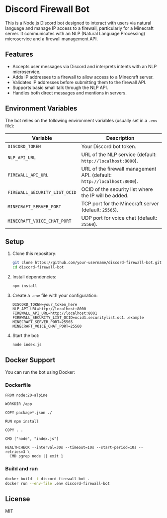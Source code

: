# Discord Firewall Bot

This is a Node.js Discord bot designed to interact with users via natural language and manage IP access to a firewall, particularly for a Minecraft server. It communicates with an NLP (Natural Language Processing) microservice and a firewall management API.

## Features

- Accepts user messages via Discord and interprets intents with an NLP microservice.
- Adds IP addresses to a firewall to allow access to a Minecraft server.
- Validates IP addresses before submitting them to the firewall API.
- Supports basic small talk through the NLP API.
- Handles both direct messages and mentions in servers.

## Environment Variables

The bot relies on the following environment variables (usually set in a `.env` file):

| Variable                     | Description                                               |
|-----------------------------|-----------------------------------------------------------|
| `DISCORD_TOKEN`             | Your Discord bot token.                                   |
| `NLP_API_URL`               | URL of the NLP service (default: `http://localhost:8000`).|
| `FIREWALL_API_URL`          | URL of the firewall management API. (default: `http://localhost:8000`).|
| `FIREWALL_SECURITY_LIST_OCID` | OCID of the security list where the IP will be added.    |
| `MINECRAFT_SERVER_PORT`     | TCP port for the Minecraft server (default: `25565`).     |
| `MINECRAFT_VOICE_CHAT_PORT` | UDP port for voice chat (default: `25560`).               |

## Setup

1. Clone this repository:
    ```bash
    git clone https://github.com/your-username/discord-firewall-bot.git
    cd discord-firewall-bot
    ```

2. Install dependencies:
    ```bash
    npm install
    ```

3. Create a `.env` file with your configuration:
    ```env
    DISCORD_TOKEN=your_token_here
    NLP_API_URL=http://localhost:8000
    FIREWALL_API_URL=http://localhost:8001
    FIREWALL_SECURITY_LIST_OCID=ocid1.securitylist.oc1..example
    MINECRAFT_SERVER_PORT=25565
    MINECRAFT_VOICE_CHAT_PORT=25560
    ```

4. Start the bot:
    ```bash
    node index.js
    ```

## Docker Support

You can run the bot using Docker:

### Dockerfile

```
FROM node:20-alpine

WORKDIR /app

COPY package*.json ./

RUN npm install

COPY . .

CMD ["node", "index.js"]

HEALTHCHECK --interval=30s --timeout=10s --start-period=10s --retries=3 \
  CMD pgrep node || exit 1
```

### Build and run

```bash
docker build -t discord-firewall-bot .
docker run --env-file .env discord-firewall-bot
```

## License

MIT